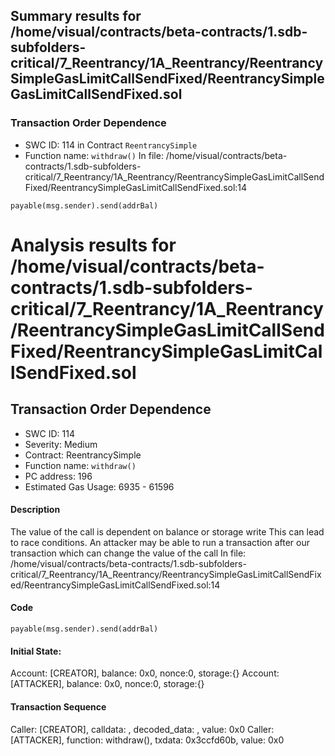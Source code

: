 ## Summary results for /home/visual/contracts/beta-contracts/1.sdb-subfolders-critical/7_Reentrancy/1A_Reentrancy/ReentrancySimpleGasLimitCallSendFixed/ReentrancySimpleGasLimitCallSendFixed.sol
### Transaction Order Dependence
- SWC ID: 114 in Contract `ReentrancySimple`
- Function name: `withdraw()`
In file: /home/visual/contracts/beta-contracts/1.sdb-subfolders-critical/7_Reentrancy/1A_Reentrancy/ReentrancySimpleGasLimitCallSendFixed/ReentrancySimpleGasLimitCallSendFixed.sol:14
```
payable(msg.sender).send(addrBal)
```
# Analysis results for /home/visual/contracts/beta-contracts/1.sdb-subfolders-critical/7_Reentrancy/1A_Reentrancy/ReentrancySimpleGasLimitCallSendFixed/ReentrancySimpleGasLimitCallSendFixed.sol

## Transaction Order Dependence
- SWC ID: 114
- Severity: Medium
- Contract: ReentrancySimple
- Function name: `withdraw()`
- PC address: 196
- Estimated Gas Usage: 6935 - 61596

#### Description

The value of the call is dependent on balance or storage write
This can lead to race conditions. An attacker may be able to run a transaction after our transaction which can change the value of the call
In file: /home/visual/contracts/beta-contracts/1.sdb-subfolders-critical/7_Reentrancy/1A_Reentrancy/ReentrancySimpleGasLimitCallSendFixed/ReentrancySimpleGasLimitCallSendFixed.sol:14

#### Code

```
payable(msg.sender).send(addrBal)
```

#### Initial State:

Account: [CREATOR], balance: 0x0, nonce:0, storage:{}
Account: [ATTACKER], balance: 0x0, nonce:0, storage:{}

#### Transaction Sequence

Caller: [CREATOR], calldata: , decoded_data: , value: 0x0
Caller: [ATTACKER], function: withdraw(), txdata: 0x3ccfd60b, value: 0x0


